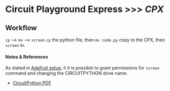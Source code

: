# Circuit Playground Express >>> *CPX*


## Workflow

`cp` --> `mv` --> `screen`
`cp` the python file, then `mv code.py` copy to the CPX, then `screen` in.


#### Notes & References 

As stated in [Adafruit setup](https://learn.adafruit.com/welcome-to-circuitpython/advanced-serial-console-on-mac-and-linux), it 
it is possible to grant permissions for `screen` command and changing
the CIRCUITPYTHON drive name.

* [CircuitPython PDF](https://cdn-learn.adafruit.com/downloads/pdf/welcome-to-circuitpython.pdf)

